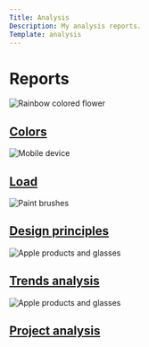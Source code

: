 ```yaml
---
Title: Analysis
Description: My analysis reports.
Template: analysis
---
```


Reports
==================

<div class="sub colors">
    <img src="image/colors.jpg?q=70" class="colors-img" alt="Rainbow colored flower">
    <h2 class="title2">
        <a href="analysis/01_colors">Colors</a>
    </h2>
</div>
<div class="sub load">
    <img src="image/load.jpg?q=70" class="load-img" alt="Mobile device">
    <h2 class="title2">
        <a href="analysis/02_load">Load</a>
    </h2>
</div>
<div class="sub principles">
    <img src="image/principles.jpg?q=70" class="principles-img" alt="Paint brushes">
    <h2 class="title2">
        <a href="analysis/03_design_principles">Design principles</a>
    </h2>
</div>
<div class="sub design1">
    <img src="image/design1.jpg?q=70" class="design1-img" alt="Apple products and glasses">
    <h2 class="title2">
        <a href="analysis/10_webbplatsdesign">Trends analysis</a>
    </h2>
</div>
<div class="sub design2">
    <img src="image/design2.jpg?q=70" class="design2-img" alt="Apple products and glasses">
    <h2 class="title2">
        <a href="analysis/11_design-och-webbplatser">Project analysis</a>
    </h2>
</div>

